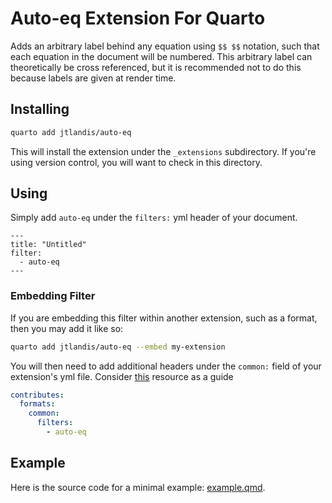 # Auto-eq Extension For Quarto

Adds an arbitrary label behind any equation using `$$ $$` notation, such that each equation in the document will be numbered. This arbitrary label can theoretically be cross referenced, but it is recommended not to do this because labels are given at render time.

## Installing

```bash
quarto add jtlandis/auto-eq
```

This will install the extension under the `_extensions` subdirectory.
If you're using version control, you will want to check in this directory.

## Using

Simply add `auto-eq` under the `filters:` yml header of your document.

````qmd
---
title: "Untitled"
filter:
  - auto-eq
---
````

### Embedding Filter

If you are embedding this filter within another extension, such as a format, then you may add it like so:

```bash
quarto add jtlandis/auto-eq --embed my-extension
```

You will then need to add additional headers under the `common:` field of your extension's yml file. Consider [this](https://quarto.org/docs/extensions/formats.html#common-metadata) resource as a guide

```yml
contributes:
  formats:
    common:
      filters:
        - auto-eq
```

## Example

Here is the source code for a minimal example: [example.qmd](example.qmd).

